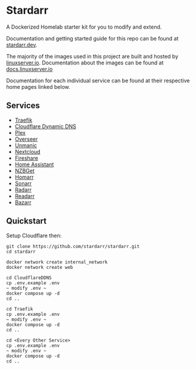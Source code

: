 # Stardarr

A Dockerized Homelab starter kit for you to modify and extend.

Documentation and getting started guide for this repo can be found at [stardarr.dev](https://stardarr.dev).

The majority of the images used in this project are built and hosted by [linuxserver.io](https://www.linuxserver.io/). Documentation about the images can be found at [docs.linuxserver.io](https://docs.linuxserver.io/)

Documentation for each individual service can be found at their respective home pages linked below.

## Services

- [Traefik](https://traefik.io/traefik/)
- [Cloudflare Dynamic DNS](https://github.com/oznu/docker-cloudflare-ddns)
- [Plex](https://www.plex.tv/)
- [Overseer](https://overseerr.dev/)
- [Unmanic](https://docs.unmanic.app/)
- [Nextcloud](https://nextcloud.com/)
- [Fireshare](https://github.com/ShaneIsrael/fireshare)
- [Home Assistant](https://www.home-assistant.io/)
- [NZBGet](https://nzbget.net/)
- [Homarr](https://homarr.dev/)
- [Sonarr](https://sonarr.tv/)
- [Radarr](https://radarr.video/)
- [Readarr](https://readarr.com/)
- [Bazarr](https://www.bazarr.media/)

## Quickstart

Setup Cloudflare then:

```
git clone https://github.com/stardarr/stardarr.git
cd stardarr

docker network create internal_network
docker network create web

cd CloudflareDDNS
cp .env.example .env
~ modify .env ~
docker compose up -d
cd ..

cd Traefik
cp .env.example .env
~ modify .env ~
docker compose up -d
cd ..

cd <Every Other Service>
cp .env.example .env
~ modify .env ~
docker compose up -d
cd ..
```
